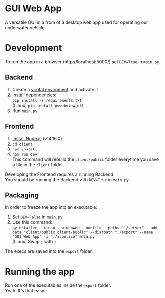 # GUI Web App

A versatile GUI in a from of a desktop web app used for operating our underwater vehicle.


# Development

To run the app in a browser (http://localhost:5000/) set `DEV=True` in `main.py`.

## Backend

1. Create a [virutal enviroment](https://docs.python.org/3/tutorial/venv.html) and activate it.
3. Install dependencies:\
  `pip install -r requirements.txt`\
  (Linux) `pip install pywebview[qt]`
4. Run `main.py`


## Frontend

1. [Install Node.js](https://docs.npmjs.com/downloading-and-installing-node-js-and-npm) (v14.16.0)
2. `cd client`
3. `npm install`
4. `npm run dev`\
  This command will rebuild the `client/public` folder everytime you save a file in the `client` folder.

Developing the Frontend requires a running Backend.\
You should be running the Backend with `DEV=True` in `main.py`.


## Packaging

In order to freeze the app into an executable:
1. Set `DEV=False` in `main.py`
2. Use this command:\
`pyinstaller --clean --windowed --onefile --paths "./server" --add-data "client/public;client/public" --distpath "./export" --name "GUI Web App" -i "./icon.ico" main.py`\
(Linux) Swap `;` with `:`

The execs are saved into the `export` folder.


# Running the app

Run one of the executables inside the `export` folder.\
Yeah. It's that easy.